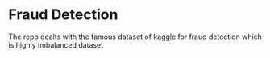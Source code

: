 # Fraud Detection
 The repo dealts with the famous dataset of kaggle for fraud detection which is highly imbalanced dataset
